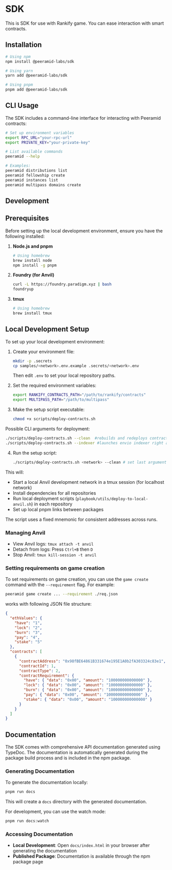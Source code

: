 # SDK

This is SDK for use with Rankify game. You can ease interaction with smart contracts.

## Installation

```bash
# Using npm
npm install @peeramid-labs/sdk

# Using yarn
yarn add @peeramid-labs/sdk

# Using pnpm
pnpm add @peeramid-labs/sdk
```

## CLI Usage

The SDK includes a command-line interface for interacting with Peeramid contracts:

```bash
# Set up environment variables
export RPC_URL="your-rpc-url"
export PRIVATE_KEY="your-private-key"

# List available commands
peeramid --help

# Examples:
peeramid distributions list
peeramid fellowship create
peeramid instances list
peeramid multipass domains create
```

## Development

## Prerequisites

Before setting up the local development environment, ensure you have the following installed:

1. **Node.js and pnpm**

   ```bash
   # Using homebrew
   brew install node
   npm install -g pnpm
   ```

2. **Foundry (for Anvil)**

   ```bash
   curl -L https://foundry.paradigm.xyz | bash
   foundryup
   ```

3. **tmux**
   ```bash
   # Using homebrew
   brew install tmux
   ```

## Local Development Setup

To set up your local development environment:

1. Create your environment file:

   ```bash
   mkdir -p .secrets
   cp samples/<network>.env.example .secrets/<network>.env
   ```

   Then edit `.env` to set your local repository paths.

2. Set the required environment variables:

   ```bash
   export RANKIFY_CONTRACTS_PATH="/path/to/rankify/contracts"
   export MULTIPASS_PATH="/path/to/multipass"
   ```

3. Make the setup script executable:

   ```bash
   chmod +x scripts/deploy-contracts.sh
   ```
Possible CLI arguments for deployment:

```bash
./scripts/deploy-contracts.sh --clean  #rebuilds and redeploys contracts and all upstream deps
./scripts/deploy-contracts.sh --indexer #launches envio indexer right after contracts (requires ../envio checked out)
```


4. Run the setup script:
   ```bash
   ./scripts/deploy-contracts.sh <network> --clean # set last argument to clean the deployments & artifacts
   ```

This will:

- Start a local Anvil development network in a tmux session (for localhost network)
- Install dependencies for all repositories
- Run local deployment scripts (`playbook/utils/deploy-to-local-anvil.sh`) in each repository
- Set up local pnpm links between packages

The script uses a fixed mnemonic for consistent addresses across runs.

### Managing Anvil

- View Anvil logs: `tmux attach -t anvil`
- Detach from logs: Press `Ctrl+B` then `D`
- Stop Anvil: `tmux kill-session -t anvil`

### Setting requirements on game creation

To set requirements on game creation, you can use the `game create` command with the `--requirement` flag. For example:

```bash
peeramid game create ... --requirement ./req.json
```
works with following JSON file structure:
```JSON
{
  "ethValues": {
    "have": "1",
    "lock": "2",
    "burn": "3",
    "pay": "4",
    "stake": "5"
  },
  "contracts": [
    {
      "contractAddress": "0x98fBE64861B331674e195E1A0b2fA303324c83e1",
      "contractId": 1,
      "contractType": 2,
      "contractRequirement": {
        "have": { "data": "0x00", "amount": "100000000000000" },
        "lock": { "data": "0x00", "amount": "100000000000000" },
        "burn": { "data": "0x00", "amount": "100000000000000" },
        "pay": { "data": "0x00", "amount": "100000000000000" },
        "stake": { "data": "0x00", "amount": "100000000000000" }
      }
    }
  ]
}
```

## Documentation

The SDK comes with comprehensive API documentation generated using TypeDoc. The documentation is automatically generated during the package build process and is included in the npm package.

### Generating Documentation

To generate the documentation locally:

```bash
pnpm run docs
```

This will create a `docs` directory with the generated documentation.

For development, you can use the watch mode:

```bash
pnpm run docs:watch
```

### Accessing Documentation

- **Local Development**: Open `docs/index.html` in your browser after generating the documentation
- **Published Package**: Documentation is available through the npm package page
